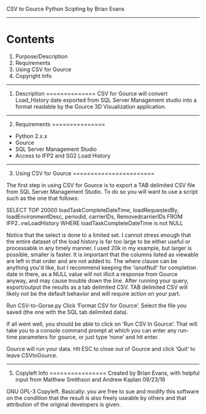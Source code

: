 CSV to Gource
Python Scipting by Brian Evans

--------
Contents
========
1. Purpose/Description
2. Requirements
3. Using CSV for Gource
4. Copyright Info

--------------
1. Description
==============
CSV for Gource will convert Load_History date exported from SQL Server Management studio
into a format readable by the Gource 3D Visualization application.

---------------
2. Requirements
===============
- Python 2.x.x
- Gource
- SQL Server Management Studio
- Access to IFP2 and SG2 Load History

-----------------------
3. Using CSV for Gource
=======================

The first step in using CSV for Gource is to export a TAB delimited CSV file from SQL Server Management Studio.
To do so you will want to use a script such as the one that follows:

 SELECT TOP 20000 loadTaskCompleteDateTime, loadRequestedBy, loadEnvironmentDesc, periodid, carrierIDs, RemovedcarrierIDs FROM IFP2..vwLoadHistory
 WHERE loadTaskCompleteDateTime is not NULL

Notice that the select is done to a limited set. I cannot stress enough that the entire dataset of the load history is far too large to be either useful or processable in any timely manner. I used 20k in my example, but larger is possible, smaller is faster.
It is important that the columns listed as viewable are left in that order and are not added to.
The where clause can be anything you'd like, but I recommend keeping the 'isnotNull' for completion date in there, as a NULL value will not illicit a response from Gource anyway, and may cause trouble down the line.
After running your query, export/output the results as a tab delimited CSV.
TAB delimited CSV will likely not be the default behavior and will require action on your part. 

 Run CSV-to-Gorse.py
 Click ‘Format CSV for Gource’. Select the file you saved (the one with the SQL tab delimited data). 

If all went well, you should be able to click on ‘Run CSV In Gource’. That will take you to a console command prompt at which you can enter any run-time parameters for gource, or just type ‘none’ and hit enter.

 Gource will run your data. Hit ESC to close out of Gource and click ‘Quit’ to leave CSVtoGource.

----------------
5. Copyleft Info
================
Created by Brian Evans, with helpful input from Matthew Smithson and Andrew Kaplan 09/23/16

 GNU GPL-3 Copyleft. Basically: you are free to sue and modify this software on the condition that the result is also freely useable by others and that attribution of the original developers is given.
